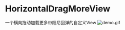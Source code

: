 # HorizontalDragMoreView
一个横向拖动加载更多带阻尼回弹的自定义View
![demo.gif](https://github.com/zhengcx/HorizontalDrageMoreView/blob/master/gif12.gif)
